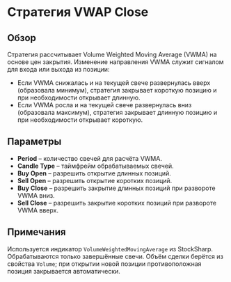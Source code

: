 # Стратегия VWAP Close

## Обзор
Стратегия рассчитывает Volume Weighted Moving Average (VWMA) на основе цен закрытия. Изменение направления VWMA служит сигналом для входа или выхода из позиции:

- Если VWMA снижалась и на текущей свече развернулась вверх (образовала минимум), стратегия закрывает короткую позицию и при необходимости открывает длинную.
- Если VWMA росла и на текущей свече развернулась вниз (образовала максимум), стратегия закрывает длинную позицию и при необходимости открывает короткую.

## Параметры
- **Period** – количество свечей для расчёта VWMA.
- **Candle Type** – таймфрейм обрабатываемых свечей.
- **Buy Open** – разрешить открытие длинных позиций.
- **Sell Open** – разрешить открытие коротких позиций.
- **Buy Close** – разрешить закрытие длинных позиций при развороте VWMA вниз.
- **Sell Close** – разрешить закрытие коротких позиций при развороте VWMA вверх.

## Примечания
Используется индикатор `VolumeWeightedMovingAverage` из StockSharp. Обрабатываются только завершённые свечи. Объём сделки берётся из свойства `Volume`; при открытии новой позиции противоположная позиция закрывается автоматически.
